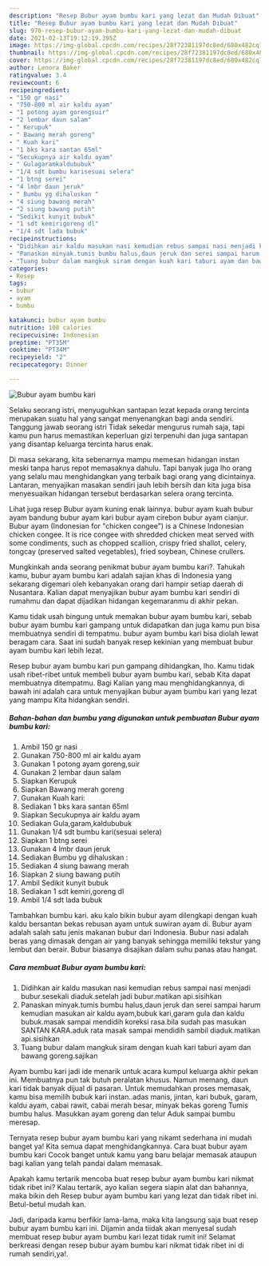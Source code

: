 ```yaml
---
description: "Resep Bubur ayam bumbu kari yang lezat dan Mudah Dibuat"
title: "Resep Bubur ayam bumbu kari yang lezat dan Mudah Dibuat"
slug: 970-resep-bubur-ayam-bumbu-kari-yang-lezat-dan-mudah-dibuat
date: 2021-02-13T19:12:19.395Z
image: https://img-global.cpcdn.com/recipes/28f72381197dc8ed/680x482cq70/bubur-ayam-bumbu-kari-foto-resep-utama.jpg
thumbnail: https://img-global.cpcdn.com/recipes/28f72381197dc8ed/680x482cq70/bubur-ayam-bumbu-kari-foto-resep-utama.jpg
cover: https://img-global.cpcdn.com/recipes/28f72381197dc8ed/680x482cq70/bubur-ayam-bumbu-kari-foto-resep-utama.jpg
author: Lenora Baker
ratingvalue: 3.4
reviewcount: 6
recipeingredient:
- "150 gr nasi"
- "750-800 ml air kaldu ayam"
- "1 potong ayam gorengsuir"
- "2 lembar daun salam"
- " Kerupuk"
- " Bawang merah goreng"
- " Kuah kari"
- "1 bks kara santan 65ml"
- "Secukupnya air kaldu ayam"
- " Gulagaramkaldububuk"
- "1/4 sdt bumbu karisesuai selera"
- "1 btng serei"
- "4 lmbr daun jeruk"
- " Bumbu yg dihaluskan "
- "4 siung bawang merah"
- "2 siung bawang putih"
- "Sedikit kunyit bubuk"
- "1 sdt kemirigoreng dl"
- "1/4 sdt lada bubuk"
recipeinstructions:
- "Didihkan air kaldu masukan nasi kemudian rebus sampai nasi menjadi bubur.sesekali diaduk.setelah jadi bubur.matikan api.sisihkan"
- "Panaskan minyak.tumis bumbu halus,daun jeruk dan serei sampai harum kemudian masukan air kaldu ayam,bubuk kari,garam gula dan kaldu bubuk.masak sampai mendidih koreksi rasa.bila sudah pas masukan SANTAN KARA.aduk rata masak sampai mendidih sambil diaduk.matikan api.sisihkan"
- "Tuang bubur dalam mangkuk siram dengan kuah kari taburi ayam dan bawang goreng.sajikan"
categories:
- Resep
tags:
- bubur
- ayam
- bumbu

katakunci: bubur ayam bumbu 
nutrition: 108 calories
recipecuisine: Indonesian
preptime: "PT35M"
cooktime: "PT34M"
recipeyield: "2"
recipecategory: Dinner

---
```



![Bubur ayam bumbu kari](https://img-global.cpcdn.com/recipes/28f72381197dc8ed/680x482cq70/bubur-ayam-bumbu-kari-foto-resep-utama.jpg)

Selaku seorang istri, menyuguhkan santapan lezat kepada orang tercinta merupakan suatu hal yang sangat menyenangkan bagi anda sendiri. Tanggung jawab seorang istri Tidak sekedar mengurus rumah saja, tapi kamu pun harus memastikan keperluan gizi terpenuhi dan juga santapan yang disantap keluarga tercinta harus enak.

Di masa  sekarang, kita sebenarnya mampu memesan hidangan instan meski tanpa harus repot memasaknya dahulu. Tapi banyak juga lho orang yang selalu mau menghidangkan yang terbaik bagi orang yang dicintainya. Lantaran, menyajikan masakan sendiri jauh lebih bersih dan kita juga bisa menyesuaikan hidangan tersebut berdasarkan selera orang tercinta. 

Lihat juga resep Bubur ayam kuning enak lainnya. bubur ayam kuah bubur ayam bandung bubur ayam kari bubur ayam cirebon bubur ayam cianjur. Bubur ayam (Indonesian for &#34;chicken congee&#34;) is a Chinese Indonesian chicken congee. It is rice congee with shredded chicken meat served with some condiments, such as chopped scallion, crispy fried shallot, celery, tongcay (preserved salted vegetables), fried soybean, Chinese crullers.

Mungkinkah anda seorang penikmat bubur ayam bumbu kari?. Tahukah kamu, bubur ayam bumbu kari adalah sajian khas di Indonesia yang sekarang digemari oleh kebanyakan orang dari hampir setiap daerah di Nusantara. Kalian dapat menyajikan bubur ayam bumbu kari sendiri di rumahmu dan dapat dijadikan hidangan kegemaranmu di akhir pekan.

Kamu tidak usah bingung untuk memakan bubur ayam bumbu kari, sebab bubur ayam bumbu kari gampang untuk didapatkan dan juga kamu pun bisa membuatnya sendiri di tempatmu. bubur ayam bumbu kari bisa diolah lewat beragam cara. Saat ini sudah banyak resep kekinian yang membuat bubur ayam bumbu kari lebih lezat.

Resep bubur ayam bumbu kari pun gampang dihidangkan, lho. Kamu tidak usah ribet-ribet untuk membeli bubur ayam bumbu kari, sebab Kita dapat membuatnya ditempatmu. Bagi Kalian yang mau menghidangkannya, di bawah ini adalah cara untuk menyajikan bubur ayam bumbu kari yang lezat yang mampu Kita hidangkan sendiri.

<!--inarticleads1-->

##### Bahan-bahan dan bumbu yang digunakan untuk pembuatan Bubur ayam bumbu kari:

1. Ambil 150 gr nasi
1. Gunakan 750-800 ml air kaldu ayam
1. Gunakan 1 potong ayam goreng,suir
1. Gunakan 2 lembar daun salam
1. Siapkan  Kerupuk
1. Siapkan  Bawang merah goreng
1. Gunakan  Kuah kari:
1. Sediakan 1 bks kara santan 65ml
1. Siapkan Secukupnya air kaldu ayam
1. Sediakan  Gula,garam,kaldububuk
1. Gunakan 1/4 sdt bumbu kari(sesuai selera)
1. Siapkan 1 btng serei
1. Gunakan 4 lmbr daun jeruk
1. Sediakan  Bumbu yg dihaluskan :
1. Sediakan 4 siung bawang merah
1. Siapkan 2 siung bawang putih
1. Ambil Sedikit kunyit bubuk
1. Sediakan 1 sdt kemiri,goreng dl
1. Ambil 1/4 sdt lada bubuk


Tambahkan bumbu kari. aku kalo bikin bubur ayam dilengkapi dengan kuah kaldu bersantan bekas rebusan ayam untuk suwiran ayam di. Bubur ayam adalah salah satu jenis makanan bubur dari Indonesia. Bubur nasi adalah beras yang dimasak dengan air yang banyak sehingga memiliki tekstur yang lembut dan berair. Bubur biasanya disajikan dalam suhu panas atau hangat. 

<!--inarticleads2-->

##### Cara membuat Bubur ayam bumbu kari:

1. Didihkan air kaldu masukan nasi kemudian rebus sampai nasi menjadi bubur.sesekali diaduk.setelah jadi bubur.matikan api.sisihkan
1. Panaskan minyak.tumis bumbu halus,daun jeruk dan serei sampai harum kemudian masukan air kaldu ayam,bubuk kari,garam gula dan kaldu bubuk.masak sampai mendidih koreksi rasa.bila sudah pas masukan SANTAN KARA.aduk rata masak sampai mendidih sambil diaduk.matikan api.sisihkan
1. Tuang bubur dalam mangkuk siram dengan kuah kari taburi ayam dan bawang goreng.sajikan


Ayam bumbu kari jadi ide menarik untuk acara kumpul keluarga akhir pekan ini. Membuatnya pun tak butuh peralatan khusus. Namun memang, daun kari tidak banyak dijual di pasaran. Untuk memudahkan proses memasak, kamu bisa memilih bubuk kari instan..adas manis, jintan, kari bubuk, garam, kaldu ayam, cabai rawit, cabai merah besar, minyak bekas goreng Tumis bumbu halus. Masukkan ayam goreng dan telur Aduk sampai bumbu meresap. 

Ternyata resep bubur ayam bumbu kari yang nikamt sederhana ini mudah banget ya! Kita semua dapat menghidangkannya. Cara buat bubur ayam bumbu kari Cocok banget untuk kamu yang baru belajar memasak ataupun bagi kalian yang telah pandai dalam memasak.

Apakah kamu tertarik mencoba buat resep bubur ayam bumbu kari nikmat tidak ribet ini? Kalau tertarik, ayo kalian segera siapin alat dan bahannya, maka bikin deh Resep bubur ayam bumbu kari yang lezat dan tidak ribet ini. Betul-betul mudah kan. 

Jadi, daripada kamu berfikir lama-lama, maka kita langsung saja buat resep bubur ayam bumbu kari ini. Dijamin anda tiidak akan menyesal sudah membuat resep bubur ayam bumbu kari lezat tidak rumit ini! Selamat berkreasi dengan resep bubur ayam bumbu kari nikmat tidak ribet ini di rumah sendiri,ya!.

